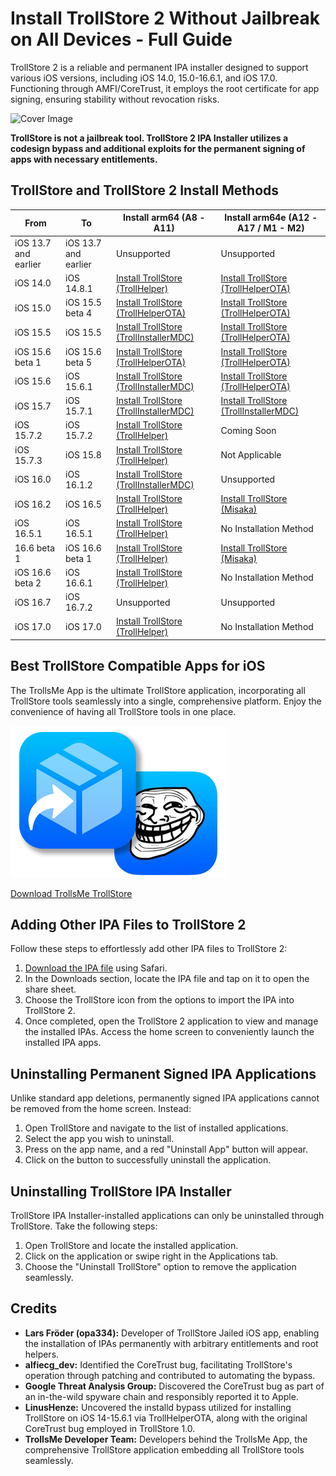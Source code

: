 # Install TrollStore 2 Without Jailbreak on All Devices - Full Guide

TrollStore 2 is a reliable and permanent IPA installer designed to support various iOS versions, including iOS 14.0, 15.0-16.6.1, and iOS 17.0. Functioning through AMFI/CoreTrust, it employs the root certificate for app signing, ensuring stability without revocation risks.

![Cover Image](link-to-cover-image.jpg)

**TrollStore is not a jailbreak tool. TrollStore 2 IPA Installer utilizes a codesign bypass and additional exploits for the permanent signing of apps with necessary entitlements.**


## TrollStore and TrollStore 2 Install Methods 

| From                  | To                  | Install arm64 (A8 - A11)                   | Install arm64e (A12 - A17 / M1 - M2)           |
|-----------------------|---------------------|-----------------------------------|---------------------------------------|
| iOS 13.7 and earlier      | iOS  13.7 and earlier   |           Unsupported                         |        Unsupported         |
| iOS 14.0                  | iOS 14.8.1              | [Install TrollStore (TrollHelper)](/installing-trollhelper) | [Install TrollStore (TrollHelperOTA)](/installing-trollhelperota) |
| iOS 15.0                  | iOS 15.5 beta 4         | [Install TrollStore (TrollHelperOTA)](/installing-trollhelperota) |   [Install TrollStore (TrollHelperOTA)](/installing-trollhelperota)                                    |
| iOS 15.5                  | iOS 15.5                | [Install TrollStore (TrollInstallerMDC)](/installing-trollhelper-mdc) | [Install TrollStore (TrollHelperOTA)](/installing-trollhelperota) |
| iOS 15.6 beta 1           | iOS 15.6 beta 5         | [Install TrollStore (TrollHelperOTA)](/installing-trollhelperota) |  [Install TrollStore (TrollHelperOTA)](/installing-trollhelperota)                                     |
| iOS 15.6                  | iOS 15.6.1              | [Install TrollStore (TrollInstallerMDC)](/installing-trollhelper-mdc) | [Install TrollStore (TrollHelperOTA)](/installing-trollhelperota) |
| iOS 15.7                  | iOS 15.7.1              | [Install TrollStore (TrollInstallerMDC)](/installing-trollhelper-mdc) |  [Install TrollStore (TrollInstallerMDC)](/installing-trollhelper-mdc)                                  |
| iOS 15.7.2               | iOS 15.7.2              | [Install TrollStore (TrollHelper)](/installing-trollhelper) | Coming Soon                            |
| iOS 15.7.3               | iOS 15.8                | [Install TrollStore (TrollHelper)](/installing-trollhelper) | Not Applicable                        |
| iOS 16.0                  | iOS 16.1.2              | [Install TrollStore (TrollInstallerMDC)](/installing-trollhelper-mdc) | Unsupported                            |
| iOS 16.2                  | iOS 16.5                | [Install TrollStore (TrollHelper)](/installing-trollhelper) | [Install TrollStore (Misaka)]([[/installing-trollhelper-misaka](https://iexmo.com/updates/trollstore/)](https://iexmo.com/updates/trollstore/)) |
| iOS 16.5.1               | iOS 16.5.1              | [Install TrollStore (TrollHelper)](/installing-trollhelper) | No Installation Method                 |
| 16.6 beta 1           | iOS 16.6 beta 1         | [Install  TrollStore (TrollHelper)](/installing-trollhelper) | [Install TrollStore (Misaka)]([[/installing-trollhelper-misaka](https://iexmo.com/updates/trollstore/)](https://iexmo.com/updates/trollstore/)) |
| iOS 16.6 beta 2           | iOS 16.6.1              | [Install TrollStore (TrollHelper)](/installing-trollhelper) | No Installation Method                 |
| iOS 16.7                  | iOS 16.7.2              |           Unsupported                         |        Unsupported         |
| iOS 17.0                  | iOS 17.0                | [Install TrollStore (TrollHelper)](/[installing-trollhelper](https://iexmo.com/updates/trollstore/)) | No Installation Method                 |

                                                                

## Best TrollStore Compatible Apps for iOS

The TrollsMe App is the ultimate TrollStore application, incorporating all TrollStore tools seamlessly into a single, comprehensive platform. Enjoy the convenience of having all TrollStore tools in one place.

![TrollsMe Icon](https://github.com/iOSGuide/installing-trollstore/blob/main/TrollsMe%20TrollStore%20IPA%20Installer.png)

[Download TrollsMe TrollStore](https://iospack.com/apps/trollsme-trollstore/)

## Adding Other IPA Files to TrollStore 2

Follow these steps to effortlessly add other IPA files to TrollStore 2:

1. [Download the IPA file](https://iospack.com/apps/trollsme-trollstore/) using Safari.
2. In the Downloads section, locate the IPA file and tap on it to open the share sheet.
3. Choose the TrollStore icon from the options to import the IPA into TrollStore 2.
4. Once completed, open the TrollStore 2 application to view and manage the installed IPAs. Access the home screen to conveniently launch the installed IPA apps.

## Uninstalling Permanent Signed IPA Applications

Unlike standard app deletions, permanently signed IPA applications cannot be removed from the home screen. Instead:

1. Open TrollStore and navigate to the list of installed applications.
2. Select the app you wish to uninstall.
3. Press on the app name, and a red "Uninstall App" button will appear.
4. Click on the button to successfully uninstall the application.

## Uninstalling TrollStore IPA Installer

TrollStore IPA Installer-installed applications can only be uninstalled through TrollStore. Take the following steps:

1. Open TrollStore and locate the installed application.
2. Click on the application or swipe right in the Applications tab.
3. Choose the "Uninstall TrollStore" option to remove the application seamlessly.

## Credits

- **Lars Fröder (opa334):** Developer of TrollStore Jailed iOS app, enabling the installation of IPAs permanently with arbitrary entitlements and root helpers.
- **alfiecg_dev:** Identified the CoreTrust bug, facilitating TrollStore's operation through patching and contributed to automating the bypass.
- **Google Threat Analysis Group:** Discovered the CoreTrust bug as part of an in-the-wild spyware chain and responsibly reported it to Apple.
- **LinusHenze:** Uncovered the installd bypass utilized for installing TrollStore on iOS 14-15.6.1 via TrollHelperOTA, along with the original CoreTrust bug employed in TrollStore 1.0.
- **TrollsMe Developer Team:** Developers behind the TrollsMe App, the comprehensive TrollStore application embedding all TrollStore tools seamlessly.
